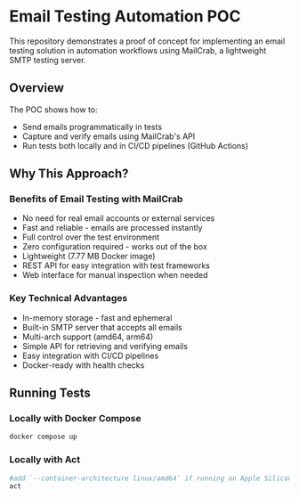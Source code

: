 # Email Testing Automation POC

This repository demonstrates a proof of concept for implementing an email testing solution in automation workflows using MailCrab, a lightweight SMTP testing server.

## Overview

The POC shows how to:
- Send emails programmatically in tests
- Capture and verify emails using MailCrab's API
- Run tests both locally and in CI/CD pipelines (GitHub Actions)

## Why This Approach?

### Benefits of Email Testing with MailCrab
- No need for real email accounts or external services
- Fast and reliable - emails are processed instantly
- Full control over the test environment
- Zero configuration required - works out of the box
- Lightweight (7.77 MB Docker image)
- REST API for easy integration with test frameworks
- Web interface for manual inspection when needed

### Key Technical Advantages
- In-memory storage - fast and ephemeral
- Built-in SMTP server that accepts all emails
- Multi-arch support (amd64, arm64)
- Simple API for retrieving and verifying emails
- Easy integration with CI/CD pipelines
- Docker-ready with health checks

## Running Tests

### Locally with Docker Compose
```bash
docker compose up
```

### Locally with Act
```bash
#add `--container-architecture linux/amd64` if running on Apple Silicon
act
```
